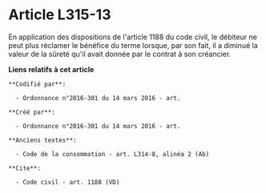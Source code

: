 # Article L315-13

En application des dispositions de l'article 1188 du code civil, le débiteur ne peut plus réclamer le bénéfice du terme
lorsque, par son fait, il a diminué la valeur de la sûreté qu'il avait donnée par le contrat à son créancier.

**Liens relatifs à cet article**

	**Codifié par**:

	  - Ordonnance n°2016-301 du 14 mars 2016 - art.

	**Créé par**:

	  - Ordonnance n°2016-301 du 14 mars 2016 - art.

	**Anciens textes**:

	  - Code de la consommation - art. L314-8, alinéa 2 (Ab)

	**Cite**:

	  - Code civil - art. 1188 (VD)
